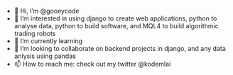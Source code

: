 - 👋 Hi, I’m @gooeycode
- 👀 I’m interested in using django to create web applications, python to analyse data, python to build software, and MQL4 to build algorithmic trading robots
- 🌱 I’m currently learning 
- 💞️ I’m looking to collaborate on backend projects in django, and any data anlysis using pandas
- 📫 How to reach me: check out my twitter @kodemlai

<!---
gooeycode/gooeycode is a ✨ special ✨ repository because its `README.md` (this file) appears on your GitHub profile.
You can click the Preview link to take a look at your changes.
--->
